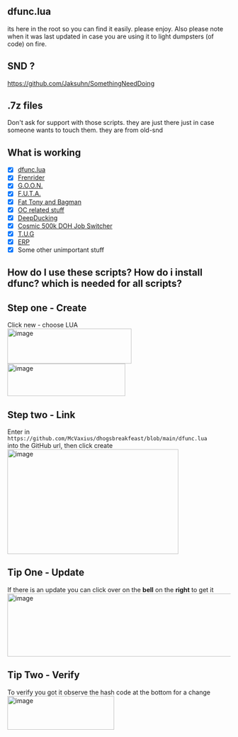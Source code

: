 ## dfunc.lua
its here in the root so you can find it easily.
please enjoy.
Also please note when it was last updated in case you are using it to light dumpsters (of code) on fire.

## SND ?
https://github.com/Jaksuhn/SomethingNeedDoing

## .7z files
Don't ask for support with those scripts.  they are just there just in case someone wants to touch them. they are from old-snd

## What is working
 - [x] [dfunc.lua](https://github.com/McVaxius/dhogsbreakfeast/blob/main/dfunc.lua)
 - [x] [Frenrider](https://github.com/McVaxius/dhogsbreakfeast/tree/main/Dungeons%20and%20Multiboxing/frenrider)
 - [x] [G.O.O.N.](https://github.com/McVaxius/dhogsbreakfeast/tree/main/Dungeons%20and%20Multiboxing/G.O.O.N)
 - [x] [F.U.T.A.](https://github.com/McVaxius/dhogsbreakfeast/tree/main/AutoRetainer%20Companions/F.U.T.A)
 - [x] [Fat Tony and Bagman](https://github.com/McVaxius/dhogsbreakfeast/tree/main/AutoRetainer%20Companions/Fat%20Tony)
 - [x] [OC related stuff](https://github.com/McVaxius/dhogsbreakfeast/tree/main/Dungeons%20and%20Multiboxing/OC)
 - [x] [DeepDucking](https://github.com/McVaxius/dhogsbreakfeast/tree/main/Dungeons%20and%20Multiboxing/Deep%20Ducking)
 - [x] [Cosmic 500k DOH Job Switcher](https://raw.githubusercontent.com/McVaxius/dhogsbreakfeast/refs/heads/main/Gathering/cosmic500k_McVaxius.lua)
 - [x] [T.U.G](https://github.com/McVaxius/dhogsbreakfeast/tree/main/T.U.G.%C2%A0)
 - [x] [ERP](https://github.com/McVaxius/dhogsbreakfeast/tree/main/ERP)
 - [x] Some other unimportant stuff

## How do I use these scripts? How do i install dfunc? which is needed for all scripts?

## Step one - Create
Click new - choose LUA<br>
<img width="280" height="79" alt="image" src="https://github.com/user-attachments/assets/a5ac27d6-e178-46db-a382-e55570918d16" /><br>
<img width="266" height="73" alt="image" src="https://github.com/user-attachments/assets/14175204-f622-436c-aa59-64fa1087b179" /><br>

## Step two - Link
Enter in <br>
```https://github.com/McVaxius/dhogsbreakfeast/blob/main/dfunc.lua``` <br>
into the GitHub url, then click create<br>
<img width="386" height="236" alt="image" src="https://github.com/user-attachments/assets/c6a11af0-1b30-4ac3-b835-6b05c8711a91" />


## Tip One - Update
If there is an update you can click over on the **bell** on the **right** to get it<br>
<img width="571" height="142" alt="image" src="https://github.com/user-attachments/assets/1c4372bc-8bb1-438f-89dd-7cc5a784e2ef" />

## Tip Two - Verify
To verify you got it observe the hash code at the bottom for a change<br>
<img width="241" height="76" alt="image" src="https://github.com/user-attachments/assets/37dfb0e9-21c6-428a-952c-664372cbe301" />
